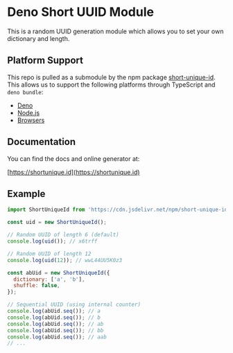 # Deno Short UUID Module

This is a random UUID generation module which allows you to set your own dictionary and length.

## Platform Support

This repo is pulled as a submodule by the npm package [short-unique-id](https://github.com/jeanlescure/short-unique-id). This allows us to support the following platforms through TypeScript and `deno bundle`:

- [Deno](https://deno.land/x/short_uuid/)
- [Node.js](https://www.npmjs.com/package/short-unique-id)
- [Browsers](https://www.jsdelivr.com/package/npm/short-unique-id?path=dist)

## Documentation

You can find the docs and online generator at:

[https://shortunique.id](https://shortunique.id)

## Example

```js
import ShortUniqueId from 'https://cdn.jsdelivr.net/npm/short-unique-id@3.0.0-rc1/short_uuid/mod.ts';

const uid = new ShortUniqueId();

// Random UUID of length 6 (default)
console.log(uid()); // x6trff

// Random UUID of length 12
console.log(uid(12)); // wwL44UU5K0z3

const abUid = new ShortUniqueId({
  dictionary: ['a', 'b'],
  shuffle: false,
});

// Sequential UUID (using internal counter)
console.log(abUid.seq()); // a
console.log(abUid.seq()); // b
console.log(abUid.seq()); // ab
console.log(abUid.seq()); // bb
console.log(abUid.seq()); // aab
// ...

```
